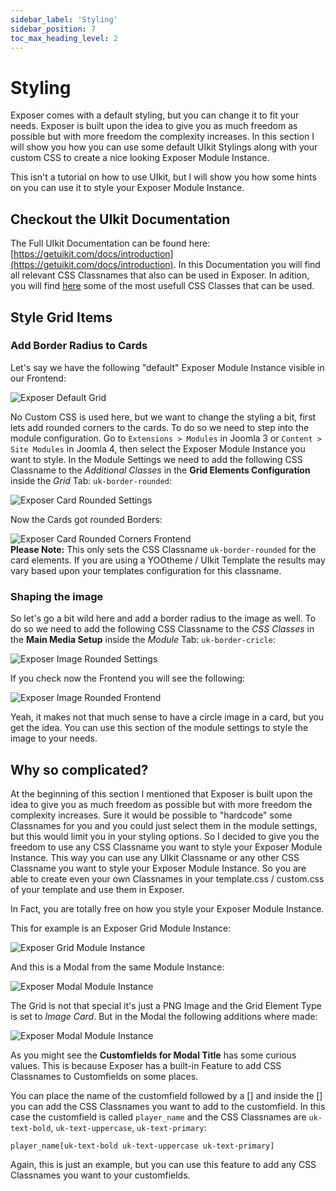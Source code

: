 ```yaml
---
sidebar_label: 'Styling'
sidebar_position: 7
toc_max_heading_level: 2
---
```


# Styling

Exposer comes with a default styling, but you can change it to fit your needs. Exposer is built upon the idea to give
you as much freedom as possible but with more freedom the complexity increases. In this section I will show you how you
can use some default UIkit Stylings along with your custom CSS to create a nice looking Exposer Module Instance.

This isn't a tutorial on how to use UIkit, but I will show you how some hints on you can use it to style your Exposer
Module Instance.

## Checkout the UIkit Documentation

The Full UIkit Documentation can be found
here: [https://getuikit.com/docs/introduction](https://getuikit.com/docs/introduction). In this Documentation you will
find all relevant CSS Classnames that also can be used in Exposer.
In adition, you will find [here](/category/usefull-css-classes) some of the most usefull CSS Classes that can be
used.

## Style Grid Items

### Add Border Radius to Cards

Let's say we have the following "default" Exposer Module Instance visible in our Frontend:

<img src="/img/exposer/exposer_grid.png" alt="Exposer Default Grid" className="bordered" />

No Custom CSS is used here, but we want to change the styling a bit, first lets add rounded corners to the cards. To do
so we need to step into the module configuration. Go to `Extensions > Modules` in Joomla 3 or `Content > Site Modules`
in Joomla 4, then select the Exposer Module Instance you want to style.
In the Module Settings we need to add the following CSS Classname to the *Additional Classes* in the **Grid Elements
Configuration** inside the *Grid* Tab:
`uk-border-rounded`:

<img src="/img/exposer/exposer_grid_cards_rounded_backend.png" alt="Exposer Card Rounded Settings" className="bordered" />

Now the Cards got rounded Borders:

<img src="/img/exposer/exposer_cards_rounded_borders.png" alt="Exposer Card Rounded Corners Frontend" className="bordered" />

<div class="alert alert--primary" role="alert">
<b>Please Note:</b> This only sets the CSS Classname <code>uk-border-rounded</code> for the card elements. If you are using a YOOtheme / UIkit Template the results may vary based upon your templates configuration for this classname.
</div>

### Shaping the image

So let's go a bit wild here and add a border radius to the image as well. To do so we need to add the following CSS
Classname to the *CSS Classes* in the **Main Media Setup** inside the *Module* Tab:
`uk-border-cricle`:

<img src="/img/exposer/exposer_border_circle_image.png" alt="Exposer Image Rounded Settings" className="bordered" />

If you check now the Frontend you will see the following:

<img src="/img/exposer/exposer_border_circle_image_frontend.png" alt="Exposer Image Rounded Frontend" className="bordered" />

Yeah, it makes not that much sense to have a circle image in a card, but you get the idea. You can use this section of
the module settings to style the image to your needs.

## Why so complicated?

At the beginning of this section I mentioned that Exposer is built upon the idea to give you as much freedom as possible
but with more freedom the complexity increases. Sure it would be possible to "hardcode" some Classnames for you and you
could just select them in the module settings, but this would limit you in your styling options. So I decided to give
you the freedom to use any CSS Classname you want to style your Exposer Module Instance. This way you can use any UIkit
Classname or any other CSS Classname you want to style your Exposer Module Instance. So you are able to create even your
own Classnames in your template.css / custom.css of your template and use them in Exposer.

In Fact, you are totally free on how you style your Exposer Module Instance.

This for example is an Exposer Grid Module Instance:

<img src="/img/exposer/exposer_broncos_player_grid.png" alt="Exposer Grid Module Instance" className="bordered" />

And this is a Modal from the same Module Instance:

<img src="/img/exposer/exposer_broncos_player_modal.png" alt="Exposer Modal Module Instance" className="bordered" />

The Grid is not that special it's just a PNG Image and the Grid Element Type is set to *Image Card*. But in the Modal the
following additions where made:

<img src="/img/exposer/exposer_modal_setup.png" alt="Exposer Modal Module Instance" className="bordered" />

As you might see the **Customfields for Modal Title** has some curious values. This is because Exposer has a built-in Feature to add CSS Classnames to Customfields on some places.

You can place the name of the customfield followed by a [] and inside the [] you can add the CSS Classnames you want to add to the customfield. In this case the customfield is called `player_name` and the CSS Classnames are `uk-text-bold`, `uk-text-uppercase`, `uk-text-primary`:
```
player_name[uk-text-bold uk-text-uppercase uk-text-primary]
```

Again, this is just an example, but you can use this feature to add any CSS Classnames you want to your customfields.
